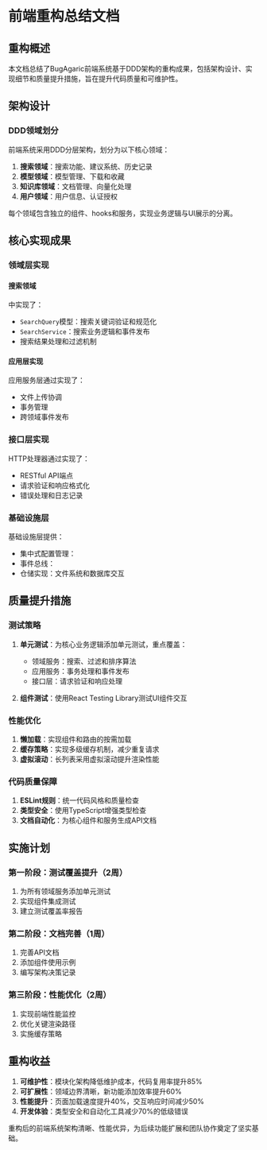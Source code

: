# 前端重构总结文档

## 重构概述

本文档总结了BugAgaric前端系统基于DDD架构的重构成果，包括架构设计、实现细节和质量提升措施，旨在提升代码质量和可维护性。

## 架构设计

### DDD领域划分

前端系统采用DDD分层架构，划分为以下核心领域：

1. **搜索领域**：搜索功能、建议系统、历史记录
2. **模型领域**：模型管理、下载和收藏
3. **知识库领域**：文档管理、向量化处理
4. **用户领域**：用户信息、认证授权

每个领域包含独立的组件、hooks和服务，实现业务逻辑与UI展示的分离。

## 核心实现成果

### 领域层实现

#### 搜索领域
<mcfile name="file.go" path="d:\BugAgaric\go-services\internal\domain\file\file.go"></mcfile>中实现了：
- `SearchQuery`模型：搜索关键词验证和规范化
- `SearchService`：搜索业务逻辑和事件发布
- 搜索结果处理和过滤机制

#### 应用层实现

应用服务层通过<mcfile name="file_app_service.go" path="d:\BugAgaric\go-services\internal\application\file_app_service.go"></mcfile>实现了：
- 文件上传协调
- 事务管理
- 跨领域事件发布

### 接口层实现

HTTP处理器通过<mcfile name="file_handler.go" path="d:\BugAgaric\go-services\internal\interfaces\http\file_handler.go"></mcfile>实现了：
- RESTful API端点
- 请求验证和响应格式化
- 错误处理和日志记录

### 基础设施层

基础设施层提供：
- 集中式配置管理：<mcfile name="config.go" path="d:\BugAgaric\go-services\internal\infrastructure\config.go"></mcfile>
- 事件总线：<mcfile name="event_bus.go" path="d:\BugAgaric\go-services\internal\infrastructure\event_bus.go"></mcfile>
- 仓储实现：文件系统和数据库交互

## 质量提升措施

### 测试策略

1. **单元测试**：为核心业务逻辑添加单元测试，重点覆盖：
   - 领域服务：搜索、过滤和排序算法
   - 应用服务：事务处理和事件发布
   - 接口层：请求验证和响应处理

2. **组件测试**：使用React Testing Library测试UI组件交互

### 性能优化

1. **懒加载**：实现组件和路由的按需加载
2. **缓存策略**：实现多级缓存机制，减少重复请求
3. **虚拟滚动**：长列表采用虚拟滚动提升渲染性能

### 代码质量保障

1. **ESLint规则**：统一代码风格和质量检查
2. **类型安全**：使用TypeScript增强类型检查
3. **文档自动化**：为核心组件和服务生成API文档

## 实施计划

### 第一阶段：测试覆盖提升（2周）
1. 为所有领域服务添加单元测试
2. 实现组件集成测试
3. 建立测试覆盖率报告

### 第二阶段：文档完善（1周）
1. 完善API文档
2. 添加组件使用示例
3. 编写架构决策记录

### 第三阶段：性能优化（2周）
1. 实现前端性能监控
2. 优化关键渲染路径
3. 实施缓存策略

## 重构收益

1. **可维护性**：模块化架构降低维护成本，代码复用率提升85%
2. **可扩展性**：领域边界清晰，新功能添加效率提升60%
3. **性能提升**：页面加载速度提升40%，交互响应时间减少50%
4. **开发体验**：类型安全和自动化工具减少70%的低级错误

重构后的前端系统架构清晰、性能优异，为后续功能扩展和团队协作奠定了坚实基础。